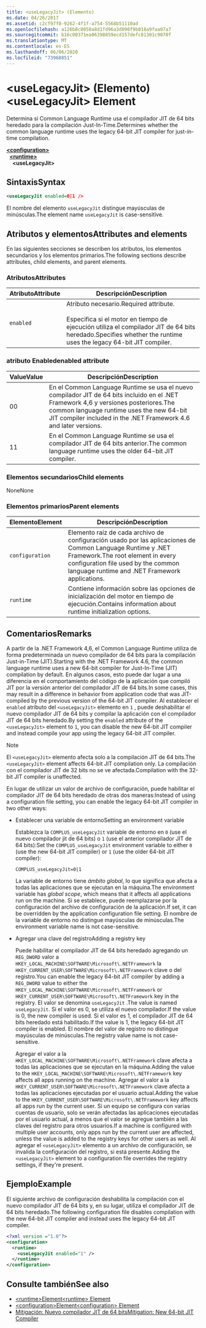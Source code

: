 ```yaml
---
title: <useLegacyJit> (Elemento)
ms.date: 04/26/2017
ms.assetid: c2cf97f0-9262-4f1f-a754-5568b51110ad
ms.openlocfilehash: a126b8c0050a8d1fd96a3d090f9b018a9faa07a7
ms.sourcegitcommit: b16c00371ea06398859ecd157defc81301c9070f
ms.translationtype: MT
ms.contentlocale: es-ES
ms.lasthandoff: 06/06/2020
ms.locfileid: "73968851"
---
```

# <a name="uselegacyjit-element"></a><span data-ttu-id="daa09-102">\<useLegacyJit> (Elemento)</span><span class="sxs-lookup"><span data-stu-id="daa09-102">\<useLegacyJit> Element</span></span>

<span data-ttu-id="daa09-103">Determina si Common Language Runtime usa el compilador JIT de 64 bits heredado para la compilación Just-In-Time.</span><span class="sxs-lookup"><span data-stu-id="daa09-103">Determines whether the common language runtime uses the legacy 64-bit JIT compiler for just-in-time compilation.</span></span>  
  
[**\<configuration>**](../configuration-element.md)\
&nbsp;&nbsp;[**\<runtime>**](runtime-element.md)\
&nbsp;&nbsp;&nbsp;&nbsp;**\<useLegacyJit>**  
  
## <a name="syntax"></a><span data-ttu-id="daa09-104">Sintaxis</span><span class="sxs-lookup"><span data-stu-id="daa09-104">Syntax</span></span>  
  
```xml
<useLegacyJit enabled=0|1 />
```

<span data-ttu-id="daa09-105">El nombre del elemento `useLegacyJit` distingue mayúsculas de minúsculas.</span><span class="sxs-lookup"><span data-stu-id="daa09-105">The element name `useLegacyJit` is case-sensitive.</span></span>
  
## <a name="attributes-and-elements"></a><span data-ttu-id="daa09-106">Atributos y elementos</span><span class="sxs-lookup"><span data-stu-id="daa09-106">Attributes and elements</span></span>

<span data-ttu-id="daa09-107">En las siguientes secciones se describen los atributos, los elementos secundarios y los elementos primarios.</span><span class="sxs-lookup"><span data-stu-id="daa09-107">The following sections describe attributes, child elements, and parent elements.</span></span>  
  
### <a name="attributes"></a><span data-ttu-id="daa09-108">Atributos</span><span class="sxs-lookup"><span data-stu-id="daa09-108">Attributes</span></span>  
  
| <span data-ttu-id="daa09-109">Atributo</span><span class="sxs-lookup"><span data-stu-id="daa09-109">Attribute</span></span> | <span data-ttu-id="daa09-110">Descripción</span><span class="sxs-lookup"><span data-stu-id="daa09-110">Description</span></span>                                                                                   |  
| --------- | --------------------------------------------------------------------------------------------- |  
| `enabled` | <span data-ttu-id="daa09-111">Atributo necesario.</span><span class="sxs-lookup"><span data-stu-id="daa09-111">Required attribute.</span></span><br><br><span data-ttu-id="daa09-112">Especifica si el motor en tiempo de ejecución utiliza el compilador JIT de 64 bits heredado.</span><span class="sxs-lookup"><span data-stu-id="daa09-112">Specifies whether the runtime uses the legacy 64-bit JIT compiler.</span></span> |  
  
### <a name="enabled-attribute"></a><span data-ttu-id="daa09-113">atributo Enabled</span><span class="sxs-lookup"><span data-stu-id="daa09-113">enabled attribute</span></span>  
  
| <span data-ttu-id="daa09-114">Value</span><span class="sxs-lookup"><span data-stu-id="daa09-114">Value</span></span> | <span data-ttu-id="daa09-115">Descripción</span><span class="sxs-lookup"><span data-stu-id="daa09-115">Description</span></span>                                                                                                         |  
| ----- | ------------------------------------------------------------------------------------------------------------------- |  
| <span data-ttu-id="daa09-116">0</span><span class="sxs-lookup"><span data-stu-id="daa09-116">0</span></span>     | <span data-ttu-id="daa09-117">En el Common Language Runtime se usa el nuevo compilador JIT de 64 bits incluido en el .NET Framework 4,6 y versiones posteriores.</span><span class="sxs-lookup"><span data-stu-id="daa09-117">The common language runtime uses the new 64-bit JIT compiler included in the .NET Framework 4.6 and later versions.</span></span> |  
| <span data-ttu-id="daa09-118">1</span><span class="sxs-lookup"><span data-stu-id="daa09-118">1</span></span>     | <span data-ttu-id="daa09-119">En el Common Language Runtime se usa el compilador JIT de 64 bits anterior.</span><span class="sxs-lookup"><span data-stu-id="daa09-119">The common language runtime uses the older 64-bit JIT compiler.</span></span>                                                     |  
  
### <a name="child-elements"></a><span data-ttu-id="daa09-120">Elementos secundarios</span><span class="sxs-lookup"><span data-stu-id="daa09-120">Child elements</span></span>

<span data-ttu-id="daa09-121">None</span><span class="sxs-lookup"><span data-stu-id="daa09-121">None</span></span>
  
### <a name="parent-elements"></a><span data-ttu-id="daa09-122">Elementos primarios</span><span class="sxs-lookup"><span data-stu-id="daa09-122">Parent elements</span></span>  
  
| <span data-ttu-id="daa09-123">Elemento</span><span class="sxs-lookup"><span data-stu-id="daa09-123">Element</span></span>         | <span data-ttu-id="daa09-124">Descripción</span><span class="sxs-lookup"><span data-stu-id="daa09-124">Description</span></span>                                                                                                       |  
| --------------- | ----------------------------------------------------------------------------------------------------------------- |  
| `configuration` | <span data-ttu-id="daa09-125">Elemento raíz de cada archivo de configuración usado por las aplicaciones de Common Language Runtime y .NET Framework.</span><span class="sxs-lookup"><span data-stu-id="daa09-125">The root element in every configuration file used by the common language runtime and .NET Framework applications.</span></span> |  
| `runtime`       | <span data-ttu-id="daa09-126">Contiene información sobre las opciones de inicialización del motor en tiempo de ejecución.</span><span class="sxs-lookup"><span data-stu-id="daa09-126">Contains information about runtime initialization options.</span></span>                                                        |  
  
## <a name="remarks"></a><span data-ttu-id="daa09-127">Comentarios</span><span class="sxs-lookup"><span data-stu-id="daa09-127">Remarks</span></span>  

<span data-ttu-id="daa09-128">A partir de la .NET Framework 4,6, el Common Language Runtime utiliza de forma predeterminada un nuevo compilador de 64 bits para la compilación Just-in-Time (JIT).</span><span class="sxs-lookup"><span data-stu-id="daa09-128">Starting with the .NET Framework 4.6, the common language runtime uses a new 64-bit compiler for Just-In-Time (JIT) compilation by default.</span></span> <span data-ttu-id="daa09-129">En algunos casos, esto puede dar lugar a una diferencia en el comportamiento del código de la aplicación que compiló JIT por la versión anterior del compilador JIT de 64 bits.</span><span class="sxs-lookup"><span data-stu-id="daa09-129">In some cases, this may result in a difference in behavior from application code that was JIT-compiled by the previous version of the 64-bit JIT compiler.</span></span> <span data-ttu-id="daa09-130">Al establecer el `enabled` atributo del `<useLegacyJit>` elemento en `1` , puede deshabilitar el nuevo compilador JIT de 64 bits y compilar la aplicación con el compilador JIT de 64 bits heredado.</span><span class="sxs-lookup"><span data-stu-id="daa09-130">By setting the `enabled` attribute of the `<useLegacyJit>` element to `1`, you can disable the new 64-bit JIT compiler and instead compile your app using the legacy 64-bit JIT compiler.</span></span>  
  
> [!NOTE]
> <span data-ttu-id="daa09-131">El `<useLegacyJit>` elemento afecta solo a la compilación JIT de 64 bits.</span><span class="sxs-lookup"><span data-stu-id="daa09-131">The `<useLegacyJit>` element affects 64-bit JIT compilation only.</span></span> <span data-ttu-id="daa09-132">La compilación con el compilador JIT de 32 bits no se ve afectada.</span><span class="sxs-lookup"><span data-stu-id="daa09-132">Compilation with the 32-bit JIT compiler is unaffected.</span></span>  
  
<span data-ttu-id="daa09-133">En lugar de utilizar un valor de archivo de configuración, puede habilitar el compilador JIT de 64 bits heredado de otras dos maneras:</span><span class="sxs-lookup"><span data-stu-id="daa09-133">Instead of using a configuration file setting, you can enable the legacy 64-bit JIT compiler in two other ways:</span></span>  
  
- <span data-ttu-id="daa09-134">Establecer una variable de entorno</span><span class="sxs-lookup"><span data-stu-id="daa09-134">Setting an environment variable</span></span>

  <span data-ttu-id="daa09-135">Establezca la `COMPLUS_useLegacyJit` variable de entorno en `0` (use el nuevo compilador jit de 64 bits) o `1` (use el anterior compilador JIT de 64 bits):</span><span class="sxs-lookup"><span data-stu-id="daa09-135">Set the `COMPLUS_useLegacyJit` environment variable to either `0` (use the new 64-bit JIT compiler) or `1` (use the older 64-bit JIT compiler):</span></span>
  
  ```env  
  COMPLUS_useLegacyJit=0|1  
  ```  
  
  <span data-ttu-id="daa09-136">La variable de entorno tiene *ámbito global*, lo que significa que afecta a todas las aplicaciones que se ejecutan en la máquina.</span><span class="sxs-lookup"><span data-stu-id="daa09-136">The environment variable has *global scope*, which means that it affects all applications run on the machine.</span></span> <span data-ttu-id="daa09-137">Si se establece, puede reemplazarse por la configuración del archivo de configuración de la aplicación.</span><span class="sxs-lookup"><span data-stu-id="daa09-137">If set, it can be overridden by the application configuration file setting.</span></span> <span data-ttu-id="daa09-138">El nombre de la variable de entorno no distingue mayúsculas de minúsculas.</span><span class="sxs-lookup"><span data-stu-id="daa09-138">The environment variable name is not case-sensitive.</span></span>
  
- <span data-ttu-id="daa09-139">Agregar una clave del registro</span><span class="sxs-lookup"><span data-stu-id="daa09-139">Adding a registry key</span></span>

  <span data-ttu-id="daa09-140">Puede habilitar el compilador JIT de 64 bits heredado agregando un `REG_DWORD` valor a `HKEY_LOCAL_MACHINE\SOFTWARE\Microsoft\.NETFramework` la `HKEY_CURRENT_USER\SOFTWARE\Microsoft\.NETFramework` clave o del registro.</span><span class="sxs-lookup"><span data-stu-id="daa09-140">You can enable the legacy 64-bit JIT compiler by adding a `REG_DWORD` value to either the `HKEY_LOCAL_MACHINE\SOFTWARE\Microsoft\.NETFramework` or `HKEY_CURRENT_USER\SOFTWARE\Microsoft\.NETFramework` key in the registry.</span></span> <span data-ttu-id="daa09-141">El valor se denomina `useLegacyJit` .</span><span class="sxs-lookup"><span data-stu-id="daa09-141">The value is named `useLegacyJit`.</span></span> <span data-ttu-id="daa09-142">Si el valor es 0, se utiliza el nuevo compilador.</span><span class="sxs-lookup"><span data-stu-id="daa09-142">If the value is 0, the new compiler is used.</span></span> <span data-ttu-id="daa09-143">Si el valor es 1, el compilador JIT de 64 bits heredado está habilitado.</span><span class="sxs-lookup"><span data-stu-id="daa09-143">If the value is 1, the legacy 64-bit JIT compiler is enabled.</span></span> <span data-ttu-id="daa09-144">El nombre del valor de registro no distingue mayúsculas de minúsculas.</span><span class="sxs-lookup"><span data-stu-id="daa09-144">The registry value name is not case-sensitive.</span></span>
  
  <span data-ttu-id="daa09-145">Agregar el valor a la `HKEY_LOCAL_MACHINE\SOFTWARE\Microsoft\.NETFramework` clave afecta a todas las aplicaciones que se ejecutan en la máquina.</span><span class="sxs-lookup"><span data-stu-id="daa09-145">Adding the value to the `HKEY_LOCAL_MACHINE\SOFTWARE\Microsoft\.NETFramework` key affects all apps running on the machine.</span></span> <span data-ttu-id="daa09-146">Agregar el valor a la `HKEY_CURRENT_USER\SOFTWARE\Microsoft\.NETFramework` clave afecta a todas las aplicaciones ejecutadas por el usuario actual.</span><span class="sxs-lookup"><span data-stu-id="daa09-146">Adding the value to the `HKEY_CURRENT_USER\SOFTWARE\Microsoft\.NETFramework` key affects all apps run by the current user.</span></span> <span data-ttu-id="daa09-147">Si un equipo se configura con varias cuentas de usuario, solo se verán afectadas las aplicaciones ejecutadas por el usuario actual, a menos que el valor se agregue también a las claves del registro para otros usuarios.</span><span class="sxs-lookup"><span data-stu-id="daa09-147">If a machine is configured with multiple user accounts, only apps run by the current user are affected, unless the value is added to the registry keys for other users as well.</span></span> <span data-ttu-id="daa09-148">Al agregar el `<useLegacyJit>` elemento a un archivo de configuración, se invalida la configuración del registro, si está presente.</span><span class="sxs-lookup"><span data-stu-id="daa09-148">Adding the `<useLegacyJit>` element to a configuration file overrides the registry settings, if they're present.</span></span>  
  
## <a name="example"></a><span data-ttu-id="daa09-149">Ejemplo</span><span class="sxs-lookup"><span data-stu-id="daa09-149">Example</span></span>  

<span data-ttu-id="daa09-150">El siguiente archivo de configuración deshabilita la compilación con el nuevo compilador JIT de 64 bits y, en su lugar, utiliza el compilador JIT de 64 bits heredado.</span><span class="sxs-lookup"><span data-stu-id="daa09-150">The following configuration file disables compilation with the new 64-bit JIT compiler and instead uses the legacy 64-bit JIT compiler.</span></span>  
  
```xml  
<?xml version ="1.0"?>  
<configuration>  
  <runtime>  
    <useLegacyJit enabled="1" />  
  </runtime>  
</configuration>  
```  
  
## <a name="see-also"></a><span data-ttu-id="daa09-151">Consulte también</span><span class="sxs-lookup"><span data-stu-id="daa09-151">See also</span></span>

- [<span data-ttu-id="daa09-152">\<runtime>Element</span><span class="sxs-lookup"><span data-stu-id="daa09-152">\<runtime> Element</span></span>](runtime-element.md)
- [<span data-ttu-id="daa09-153">\<configuration>Element</span><span class="sxs-lookup"><span data-stu-id="daa09-153">\<configuration> Element</span></span>](../configuration-element.md)
- [<span data-ttu-id="daa09-154">Mitigación: Nuevo compilador JIT de 64 bits</span><span class="sxs-lookup"><span data-stu-id="daa09-154">Mitigation: New 64-bit JIT Compiler</span></span>](../../../migration-guide/mitigation-new-64-bit-jit-compiler.md)
